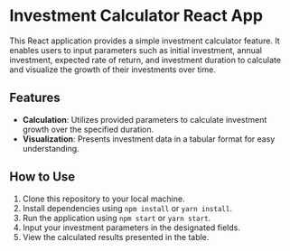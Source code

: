 # Investment Calculator React App

This React application provides a simple investment calculator feature. It enables users to input parameters such as initial investment, annual investment, expected rate of return, and investment duration to calculate and visualize the growth of their investments over time.

## Features

- **Calculation**: Utilizes provided parameters to calculate investment growth over the specified duration.
- **Visualization**: Presents investment data in a tabular format for easy understanding.

## How to Use

1. Clone this repository to your local machine.
2. Install dependencies using `npm install` or `yarn install`.
3. Run the application using `npm start` or `yarn start`.
4. Input your investment parameters in the designated fields.
5. View the calculated results presented in the table.
